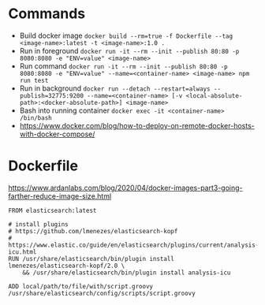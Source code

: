 # Commands

- Build docker image `docker build --rm=true -f Dockerfile --tag <image-name>:latest -t <image-name>:1.0 .`
- Run in foreground `docker run -it --rm --init --publish 80:80 -p 8080:8080 -e "ENV=value" <image-name>`
- Run command `docker run -it --rm --init --publish 80:80 -p 8080:8080 -e "ENV=value" --name=<container-name> <image-name> npm run test`
- Run in background `docker run --detach --restart=always --publish=32775:9200 --name=<container-name> [-v <local-absolute-path>:<docker-absolute-path>] <image-name>`
- Bash into running container `docker exec -it <container-name> /bin/bash`
- https://www.docker.com/blog/how-to-deploy-on-remote-docker-hosts-with-docker-compose/

# Dockerfile

https://www.ardanlabs.com/blog/2020/04/docker-images-part3-going-farther-reduce-image-size.html

```docker
FROM elasticsearch:latest

# install plugins
# https://github.com/lmenezes/elasticsearch-kopf
# https://www.elastic.co/guide/en/elasticsearch/plugins/current/analysis-icu.html
RUN /usr/share/elasticsearch/bin/plugin install lmenezes/elasticsearch-kopf/2.0 \
    && /usr/share/elasticsearch/bin/plugin install analysis-icu

ADD local/path/to/file/with/script.groovy /usr/share/elasticsearch/config/scripts/script.groovy
```
